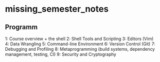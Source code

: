# missing_semester_notes

## Programm

1: Course overview + the shell
2: Shell Tools and Scripting
3: Editors (Vim)
4: Data Wrangling
5: Command-line Environment
6: Version Control (Git)
7: Debugging and Profiling
8: Metaprogramming (build systems, dependency management, testing, CI)
9: Security and Cryptography
